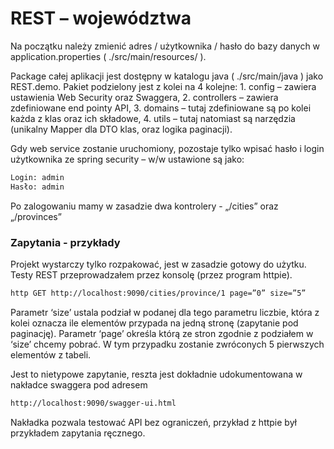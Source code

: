 # REST – województwa

Na początku należy zmienić adres / użytkownika / hasło do bazy danych w application.properties ( ./src/main/resources/ ).

Package całej aplikacji jest dostępny w katalogu java ( ./src/main/java ) jako REST.demo. Pakiet podzielony jest z kolei na 4 kolejne:
    1. config – zawiera ustawienia Web Security oraz Swaggera,
    2. controllers – zawiera zdefiniowane end pointy API,
    3. domains – tutaj zdefiniowane są po kolei każda z klas oraz ich składowe,
    4. utils – tutaj natomiast są narzędzia (unikalny Mapper dla DTO klas, oraz logika paginacji).

Gdy web service zostanie uruchomiony, pozostaje tylko wpisać hasło i login użytkownika ze spring security – w/w ustawione są jako:

```bash
Login: admin
Hasło: admin
```

Po zalogowaniu mamy w zasadzie dwa kontrolery - „/cities” oraz „/provinces”

### Zapytania - przykłady

Projekt wystarczy tylko rozpakować, jest w zasadzie gotowy do użytku. Testy REST przeprowadzałem przez konsolę (przez program httpie).

```bash
http GET http://localhost:9090/cities/province/1 page=”0” size=”5”
```

Parametr ‘size’ ustala podział w podanej dla tego parametru liczbie, która z kolei oznacza ile elementów przypada na jedną stronę (zapytanie pod paginację). Parametr ‘page’ określa którą ze stron zgodnie z podziałem w ‘size’ chcemy pobrać. W tym przypadku zostanie zwróconych 5 pierwszych elementów z tabeli.

Jest to nietypowe zapytanie, reszta jest dokładnie udokumentowana w nakładce swaggera pod adresem

```bash
http://localhost:9090/swagger-ui.html
```

Nakładka pozwala testować API bez ograniczeń, przykład z httpie był przykładem zapytania ręcznego.
